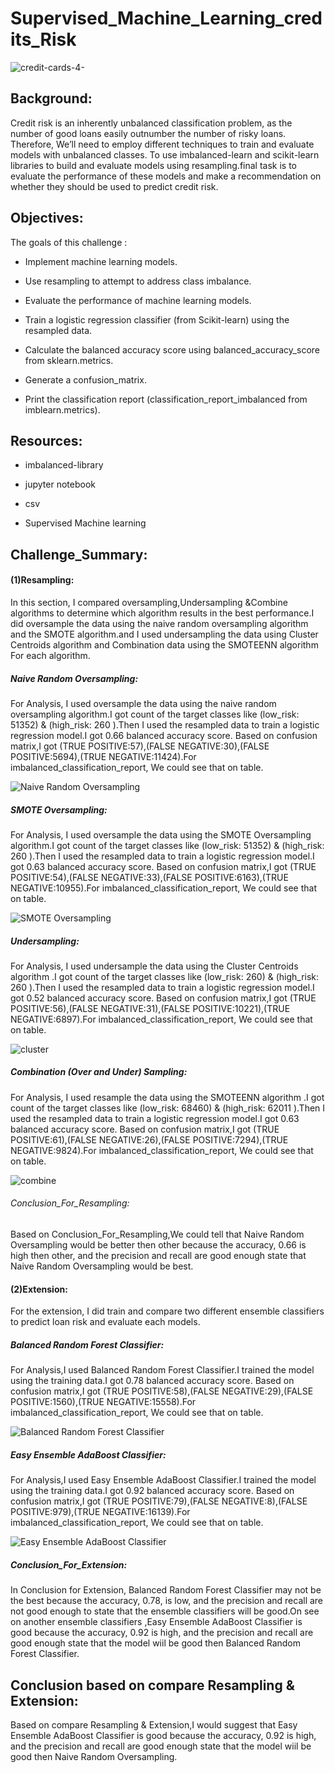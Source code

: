   # Supervised_Machine_Learning_credits_Risk




   ![credit-cards-4-](https://user-images.githubusercontent.com/65969608/94353630-e2501600-0038-11eb-8040-3982b3cc2e36.jpg)



## Background:


Credit risk is an inherently unbalanced classification problem, as the number of good loans easily outnumber the number of risky loans. Therefore, We’ll need to employ different techniques to train and evaluate models with unbalanced classes. To use imbalanced-learn and scikit-learn libraries to build and evaluate models using resampling.final task is to evaluate the performance of these models and make a recommendation on whether they should be used to predict credit risk.


## Objectives:


The goals of this challenge :

*  Implement machine learning models.


*  Use resampling to attempt to address class imbalance.


*  Evaluate the performance of machine learning models.


*  Train a logistic regression classifier (from Scikit-learn) using the resampled data.


*  Calculate the balanced accuracy score using balanced_accuracy_score from sklearn.metrics.


*  Generate a confusion_matrix.


* Print the classification report (classification_report_imbalanced from imblearn.metrics).




## Resources:

*  imbalanced-library

*  jupyter notebook

*  csv

*  Supervised Machine learning



## Challenge_Summary:

#### (1)Resampling:


In this section, I compared oversampling,Undersampling &Combine algorithms to determine which algorithm results in the best performance.I did oversample the data using the naive random oversampling algorithm and the SMOTE algorithm.and I used undersampling the data using Cluster Centroids algorithm and Combination  data using the SMOTEENN algorithm For each algorithm.


#####  Naive Random Oversampling:


For Analysis, I used oversample the data using the naive random oversampling algorithm.I got count of the target classes like (low_risk: 51352) & (high_risk: 260 ).Then I used the resampled data to train a logistic regression model.I got  0.66 balanced accuracy score. Based on confusion matrix,I got (TRUE POSITIVE:57),(FALSE NEGATIVE:30),(FALSE POSITIVE:5694),(TRUE NEGATIVE:11424).For imbalanced_classification_report, We could see that on table.


![Naive Random Oversampling](https://user-images.githubusercontent.com/65969608/94352869-f5121d00-002f-11eb-93e9-cea69ac2956d.png)






##### SMOTE Oversampling:


For Analysis, I used oversample the data using the SMOTE Oversampling algorithm.I got count of the target classes like (low_risk: 51352) & (high_risk: 260 ).Then I used the resampled data to train a logistic regression model.I got  0.63 balanced accuracy score. Based on confusion matrix,I got (TRUE POSITIVE:54),(FALSE NEGATIVE:33),(FALSE POSITIVE:6163),(TRUE NEGATIVE:10955).For imbalanced_classification_report, We could see that on table.






![SMOTE Oversampling](https://user-images.githubusercontent.com/65969608/94352872-0eb36480-0030-11eb-9394-0ce1dba4388b.png)


##### Undersampling:

For Analysis, I used undersample the data using the Cluster Centroids algorithm .I got count of the target classes like (low_risk: 260) & (high_risk: 260 ).Then I used the resampled data to train a logistic regression model.I got  0.52 balanced accuracy score. Based on confusion matrix,I got (TRUE POSITIVE:56),(FALSE NEGATIVE:31),(FALSE POSITIVE:10221),(TRUE NEGATIVE:6897).For imbalanced_classification_report, We  could see that on table.


![cluster](https://user-images.githubusercontent.com/65969608/94352900-779adc80-0030-11eb-9e3c-970018b3659a.png)


##### Combination (Over and Under) Sampling:


For Analysis, I used resample the data using the SMOTEENN algorithm .I got count of the target classes like (low_risk: 68460) & (high_risk: 62011 ).Then I used the resampled data to train a logistic regression model.I got  0.63 balanced accuracy score. Based on confusion matrix,I got (TRUE POSITIVE:61),(FALSE NEGATIVE:26),(FALSE POSITIVE:7294),(TRUE NEGATIVE:9824).For imbalanced_classification_report, We could see that on table.




![combine](https://user-images.githubusercontent.com/65969608/94352885-43bfb700-0030-11eb-93e1-8d55f4c6db2c.png)




###### Conclusion_For_Resampling:


Based on  Conclusion_For_Resampling,We could tell that Naive Random Oversampling would be better then other because the accuracy, 0.66 is high then other, and the precision and recall are good enough state that Naive Random Oversampling  would be best. 


#### (2)Extension:


For the extension, I did  train and compare two different ensemble classifiers to predict loan risk and evaluate each models.



##### Balanced Random Forest Classifier:

For Analysis,I used Balanced Random Forest Classifier.I trained  the model using the training data.I got 0.78 balanced accuracy score. Based on confusion matrix,I got (TRUE POSITIVE:58),(FALSE NEGATIVE:29),(FALSE POSITIVE:1560),(TRUE NEGATIVE:15558).For imbalanced_classification_report, We could see that on table.



![Balanced Random Forest Classifier](https://user-images.githubusercontent.com/65969608/94352800-2a6a3b00-002f-11eb-84c9-ae67cda330c2.png)





##### Easy Ensemble AdaBoost Classifier:


For Analysis,I used Easy Ensemble AdaBoost Classifier.I trained  the model using the training data.I got 0.92 balanced accuracy score. Based on confusion matrix,I got (TRUE POSITIVE:79),(FALSE NEGATIVE:8),(FALSE POSITIVE:979),(TRUE NEGATIVE:16139).For imbalanced_classification_report, We could see that on table.


![Easy Ensemble AdaBoost Classifier](https://user-images.githubusercontent.com/65969608/94352838-92208600-002f-11eb-9dfb-de689f8041d9.png)


#####  Conclusion_For_Extension:


In Conclusion for Extension, Balanced Random Forest Classifier may not be the best  because the accuracy, 0.78, is low, and the precision and recall are not good enough to state that the ensemble classifiers  will be good.On see on another ensemble classifiers ,Easy Ensemble AdaBoost Classifier is good because the accuracy, 0.92  is high, and the precision and recall are good enough state that the model wiil be good then Balanced Random Forest Classifier.






## Conclusion based on compare Resampling & Extension:


 Based on compare  Resampling & Extension,I would suggest that Easy Ensemble AdaBoost Classifier is good because the accuracy, 0.92  is high, and the precision and recall are good enough state that the model wiil be good then Naive Random Oversampling.



